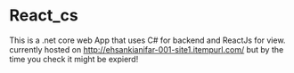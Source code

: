 # React_cs
This is a .net core web App that uses C# for backend and ReactJs for view.
currently hosted on
http://ehsankianifar-001-site1.itempurl.com/
but by the time you check it might be expierd!
